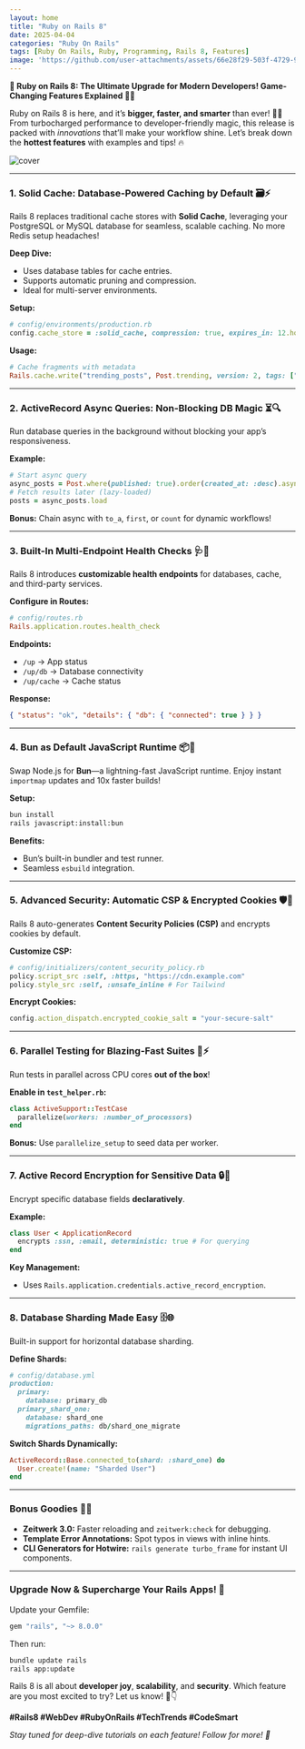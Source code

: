 ```yaml
---
layout: home
title: "Ruby on Rails 8"
date: 2025-04-04
categories: "Ruby On Rails"
tags: [Ruby On Rails, Ruby, Programming, Rails 8, Features]
image: 'https://github.com/user-attachments/assets/66e28f29-503f-4729-954b-9edc07e26884'
---
```


**🚀 Ruby on Rails 8: The Ultimate Upgrade for Modern Developers! Game-Changing Features Explained 🎉💎**  

Ruby on Rails 8 is here, and it’s **bigger, faster, and smarter** than ever! 🚂✨ From turbocharged performance to developer-friendly magic, this release is packed with *innovations* that’ll make your workflow shine. Let’s break down the **hottest features** with examples and tips! 🔥  

![cover](https://github.com/user-attachments/assets/66e28f29-503f-4729-954b-9edc07e26884)

---

### **1. Solid Cache: Database-Powered Caching by Default 🗃️⚡**  
Rails 8 replaces traditional cache stores with **Solid Cache**, leveraging your PostgreSQL or MySQL database for seamless, scalable caching. No more Redis setup headaches!  

**Deep Dive:**  
- Uses database tables for cache entries.  
- Supports automatic pruning and compression.  
- Ideal for multi-server environments.  

**Setup:**  
```ruby  
# config/environments/production.rb  
config.cache_store = :solid_cache, compression: true, expires_in: 12.hours  
```  

**Usage:**  
```ruby  
# Cache fragments with metadata  
Rails.cache.write("trending_posts", Post.trending, version: 2, tags: ["posts"])  
```  

---

### **2. ActiveRecord Async Queries: Non-Blocking DB Magic ⏳🔍**  
Run database queries in the background without blocking your app’s responsiveness.  

**Example:**  
```ruby  
# Start async query  
async_posts = Post.where(published: true).order(created_at: :desc).async  
# Fetch results later (lazy-loaded)  
posts = async_posts.load  
```  
**Bonus:** Chain async with `to_a`, `first`, or `count` for dynamic workflows!  

---

### **3. Built-In Multi-Endpoint Health Checks 🩺📡**  
Rails 8 introduces **customizable health endpoints** for databases, cache, and third-party services.  

**Configure in Routes:**  
```ruby  
# config/routes.rb  
Rails.application.routes.health_check  
```  
**Endpoints:**  
- `/up` → App status  
- `/up/db` → Database connectivity  
- `/up/cache` → Cache status  

**Response:**  
```json  
{ "status": "ok", "details": { "db": { "connected": true } } }  
```  

---

### **4. Bun as Default JavaScript Runtime 📦🐇**  
Swap Node.js for **Bun**—a lightning-fast JavaScript runtime. Enjoy instant `importmap` updates and 10x faster builds!  

**Setup:**  
```bash  
bun install  
rails javascript:install:bun  
```  
**Benefits:**  
- Bun’s built-in bundler and test runner.  
- Seamless `esbuild` integration.  

---

### **5. Advanced Security: Automatic CSP & Encrypted Cookies 🛡️🔐**  
Rails 8 auto-generates **Content Security Policies (CSP)** and encrypts cookies by default.  

**Customize CSP:**  
```ruby  
# config/initializers/content_security_policy.rb  
policy.script_src :self, :https, "https://cdn.example.com"  
policy.style_src :self, :unsafe_inline # For Tailwind  
```  

**Encrypt Cookies:**  
```ruby  
config.action_dispatch.encrypted_cookie_salt = "your-secure-salt"  
```  

---

### **6. Parallel Testing for Blazing-Fast Suites 🧪⚡**  
Run tests in parallel across CPU cores **out of the box**!  

**Enable in `test_helper.rb`:**  
```ruby  
class ActiveSupport::TestCase  
  parallelize(workers: :number_of_processors)  
end  
```  
**Bonus:** Use `parallelize_setup` to seed data per worker.  

---

### **7. Active Record Encryption for Sensitive Data 🔒📝**  
Encrypt specific database fields **declaratively**.  

**Example:**  
```ruby  
class User < ApplicationRecord  
  encrypts :ssn, :email, deterministic: true # For querying  
end  
```  
**Key Management:**  
- Uses `Rails.application.credentials.active_record_encryption`.  

---

### **8. Database Sharding Made Easy 🗄️🌐**  
Built-in support for horizontal database sharding.  

**Define Shards:**  
```ruby  
# config/database.yml  
production:  
  primary:  
    database: primary_db  
  primary_shard_one:  
    database: shard_one  
    migrations_paths: db/shard_one_migrate  
```  

**Switch Shards Dynamically:**  
```ruby  
ActiveRecord::Base.connected_to(shard: :shard_one) do  
  User.create!(name: "Sharded User")  
end  
```  

---

### **Bonus Goodies 🎁✨**  
- **Zeitwerk 3.0:** Faster reloading and `zeitwerk:check` for debugging.  
- **Template Error Annotations:** Spot typos in views with inline hints.  
- **CLI Generators for Hotwire:** `rails generate turbo_frame` for instant UI components.  

---

### **Upgrade Now & Supercharge Your Rails Apps! 🚀**  
Update your Gemfile:  
```ruby  
gem "rails", "~> 8.0.0"  
```  
Then run:  
```bash  
bundle update rails  
rails app:update  
```  

Rails 8 is all about **developer joy**, **scalability**, and **security**. Which feature are you most excited to try? Let us know! 💬👇  

**#Rails8 #WebDev #RubyOnRails #TechTrends #CodeSmart**  

*Stay tuned for deep-dive tutorials on each feature! Follow for more! 🌟*
